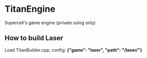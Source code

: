 # TitanEngine
Supercell's game engine (private using only)
## How to build Laser
Load TitanBuilder.cpp, config: **{"game": "laser", "path": "/laser/"}**
